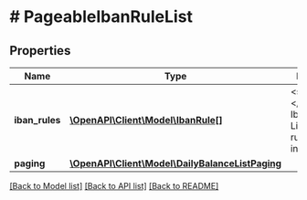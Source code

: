 # # PageableIbanRuleList

## Properties

Name | Type | Description | Notes
------------ | ------------- | ------------- | -------------
**iban_rules** | [**\OpenAPI\Client\Model\IbanRule[]**](IbanRule.md) | &lt;strong&gt;Type:&lt;/strong&gt; IbanRule&lt;br/&gt; List of iban rules information |
**paging** | [**\OpenAPI\Client\Model\DailyBalanceListPaging**](DailyBalanceListPaging.md) |  |

[[Back to Model list]](../../README.md#models) [[Back to API list]](../../README.md#endpoints) [[Back to README]](../../README.md)

